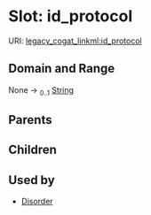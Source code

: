 
# Slot: id_protocol



URI: [legacy_cogat_linkml:id_protocol](https://w3id.org/rwblair/legacy-cogat-linkml/id_protocol)


## Domain and Range

None &#8594;  <sub>0..1</sub> [String](types/String.md)

## Parents


## Children


## Used by

 * [Disorder](Disorder.md)
